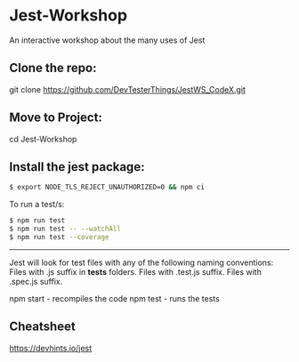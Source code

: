 # Jest-Workshop
An interactive workshop about the many uses of Jest

Clone the repo:
---------------
git clone https://github.com/DevTesterThings/JestWS_CodeX.git

Move to Project:
-----------------
cd Jest-Workshop

Install the jest package:
-------------------------
```bash
$ export NODE_TLS_REJECT_UNAUTHORIZED=0 && npm ci
```

To run a test/s:
```bash
$ npm run test
$ npm run test -- --watchAll
$ npm run test --coverage
```

---------------

Jest will look for test files with any of the following naming conventions:
Files with .js suffix in __tests__ folders.
Files with .test.js suffix.
Files with .spec.js suffix.

npm start - recompiles the code
npm test - runs the tests


Cheatsheet
----------
https://devhints.io/jest
